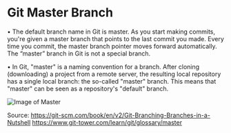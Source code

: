 # Git Master Branch

•	The default branch name in Git is master. As you start making commits, you're given a master branch that points to the last commit you made. Every time you commit, the master branch pointer moves forward automatically. The “master” branch in Git is not a special branch.

•	In Git, "master" is a naming convention for a branch. After cloning (downloading) a project from a remote server, the resulting local repository has a single local branch: the so-called "master" branch. This means that "master" can be seen as a repository's "default" branch.



![Image of Master](https://f1.pngfuel.com/png/648/915/580/green-circle-git-merge-branching-commit-github-diff-source-code-png-clip-art.png) 


Source: 
https://git-scm.com/book/en/v2/Git-Branching-Branches-in-a-Nutshell 
https://www.git-tower.com/learn/git/glossary/master

